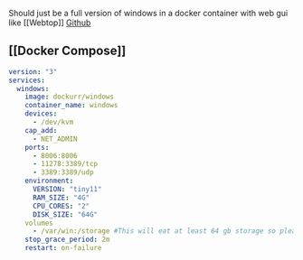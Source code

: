 Should just be a full version of windows in a docker container with web gui like [[Webtop]] 
[Github](https://github.com/dockur/windows)

## [[Docker Compose]] 
```yaml
version: "3"
services:
  windows:
    image: dockurr/windows
    container_name: windows
    devices:
      - /dev/kvm
    cap_add:
      - NET_ADMIN
    ports:
      - 8006:8006
      - 11278:3389/tcp
      - 3389:3389/udp
    environment:
	  VERSION: "tiny11"
	  RAM_SIZE: "4G"
	  CPU_CORES: "2"
	  DISK_SIZE: "64G"
	volumes
	  - /var/win:/storage #This will eat at least 64 gb storage so please chuck it somewhere else
    stop_grace_period: 2m
    restart: on-failure
```


